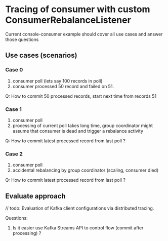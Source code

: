 # Tracing of consumer with custom ConsumerRebalanceListener

Current console-consumer example should cover all use cases and answer those questions

## Use cases (scenarios)

### Case 0
1. consumer poll (lets say 100 records in poll)
2. consumer processed 50 record and failed on 51.

Q: How to commit 50 processed records, start next time from records 51

### Case 1
1. consumer poll
2. processing of current poll takes long time, group coordinator might assume that consumer is dead and trigger a rebalance activity

Q: How to commit latest processed record from last poll ?

### Case 2

1. consumer poll
2. accidental rebalancing by group coordinator (scaling, consumer died)

Q: How to commit latest processed record from last poll ?



## Evaluate approach
// todo: Evaluation of Kafka client configurations via distributed tracing.

Questions:
1. Is it easier use Kafka Streams API to control flow (commit after processing) ?

